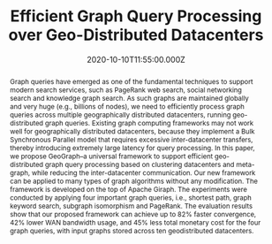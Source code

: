 ---
title: Efficient Graph Query Processing over Geo-Distributed Datacenters
publication_types:
  - "2"
authors:
  - Y. Yuan
  - D. Ma
  - Z. Wen
  - Y. Ma
  - G. Wang and L. Chen
publication_short: 43rd International ACM SIGIR Conference on Research and
  Development in Information Retrieval (SIGIR'20). [CCF A; Core A*]
abstract: >-
  Graph queries have emerged as one of the fundamental

  techniques to support modern search services, such as PageRank web search, social networking search and knowledge

  graph search. As such graphs are maintained globally and

  very huge (e.g., billions of nodes), we need to efficiently

  process graph queries across multiple geographically distributed datacenters, running geo-distributed graph queries.

  Existing graph computing frameworks may not work well

  for geographically distributed datacenters, because they

  implement a Bulk Synchronous Parallel model that requires

  excessive inter-datacenter transfers, thereby introducing extremely large latency for query processing. In this paper,

  we propose GeoGraph–a universal framework to support

  efficient geo-distributed graph query processing based on

  clustering datacenters and meta-graph, while reducing the

  inter-datacenter communication. Our new framework can

  be applied to many types of graph algorithms without

  any modification. The framework is developed on the top

  of Apache Giraph. The experiments were conducted by

  applying four important graph queries, i.e., shortest path,

  graph keyword search, subgraph isomorphism and PageRank.

  The evaluation results show that our proposed framework

  can achieve up to 82% faster convergence, 42% lower WAN

  bandwidth usage, and 45% less total monetary cost for the

  four graph queries, with input graphs stored across ten geodistributed datacenters.
draft: false
featured: false
tags:
  - 期刊
slides: null
url_pdf: http://www.zhenyu.info/papers/Efficient%20Graph%20Query%20Processing%20over%20Geo-Distributed%20Datacenters.pdf
image:
  caption: ""
  focal_point: ""
  preview_only: false
summary: ""
url_dataset: ""
url_project: ""
url_source: ""
url_video: ""
author_notes: []
doi: ""
publication: "43rd International ACM SIGIR Conference on Research and
  Development in Information Retrieval (SIGIR'20). [CCF A; Core A*]  "
projects: []
date: 2020-10-10T11:55:00.000Z
url_slides: ""
publishDate: 2017-01-01T00:00:00.000Z
url_poster: ""
url_code: ""
---